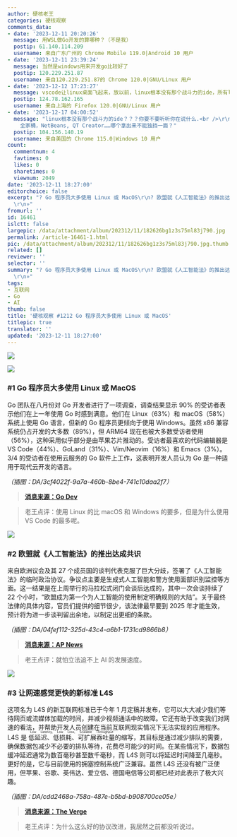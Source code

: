```yaml
---
author: 硬核老王
categories: 硬核观察
comments_data:
- date: '2023-12-11 20:20:26'
  message: 用WSL做Go开发的算哪种？（不是我）
  postip: 61.140.114.209
  username: 来自广东广州的 Chrome Mobile 119.0|Android 10 用户
- date: '2023-12-11 23:39:24'
  message: 当然是windows用来开发go比较好了
  postip: 120.229.251.87
  username: 来自120.229.251.87的 Chrome 120.0|GNU/Linux 用户
- date: '2023-12-12 17:23:27'
  message: vscode让linux桌面飞起来，放以前，linux根本没有那个战斗力的ide，所有linux+vscode+go，
  postip: 124.78.162.165
  username: 来自上海的 Firefox 120.0|GNU/Linux 用户
- date: '2023-12-17 04:00:52'
  message: "linux根本没有那个战斗力的ide？？？你要不要听听你在说什么.<br />\r\n<br />\r\neclipse, jetbrains
    全家桶，NetBeans, QT Creator……哪个拿出来不能独挡一面？"
  postip: 104.156.140.19
  username: 来自美国的 Chrome 115.0|Windows 10 用户
count:
  commentnum: 4
  favtimes: 0
  likes: 0
  sharetimes: 0
  viewnum: 2049
date: '2023-12-11 18:27:00'
editorchoice: false
excerpt: "? Go 程序员大多使用 Linux 或 MacOS\r\n? 欧盟就《人工智能法》的推出达成共识\r\n? 让网速感觉更快的新标准 L4S\r\n»
  \r\n»"
fromurl: ''
id: 16461
islctt: false
largepic: /data/attachment/album/202312/11/182626bg1z3s75ml83j790.jpg
permalink: /article-16461-1.html
pic: /data/attachment/album/202312/11/182626bg1z3s75ml83j790.jpg.thumb.jpg
related: []
reviewer: ''
selector: ''
summary: "? Go 程序员大多使用 Linux 或 MacOS\r\n? 欧盟就《人工智能法》的推出达成共识\r\n? 让网速感觉更快的新标准 L4S\r\n»
  \r\n»"
tags:
- 互联网
- Go
- AI
thumb: false
title: '硬核观察 #1212 Go 程序员大多使用 Linux 或 MacOS'
titlepic: true
translator: ''
updated: '2023-12-11 18:27:00'
---
```


![](/data/attachment/album/202312/11/182626bg1z3s75ml83j790.jpg)


![](/data/attachment/album/202312/11/182637xiuf1211ijufvq4f.png)


### #1 Go 程序员大多使用 Linux 或 MacOS


Go 团队在八月份对 Go 开发者进行了一项调查，调查结果显示 90% 的受访者表示他们在上一年使用 Go 时感到满意。他们在 Linux（63%）和 macOS（58%）系统上使用 Go 语言，但新的 Go 程序员更倾向于使用 Windows。虽然 x86 兼容系统仍占开发的大多数（89%），但 ARM64 现在也被大多数受访者使用（56%），这种采用似乎部分是由苹果芯片推动的。受访者最喜欢的代码编辑器是 VS Code（44%）、GoLand（31%）、Vim/Neovim（16%）和 Emacs（3%）。3/4 的受访者在使用云服务的 Go 软件上工作，这表明开发人员认为 Go 是一种适用于现代云开发的语言。


*（插图：DA/3cf4022f-9a7a-460b-8be4-741c10daa2f7）*



> 
> **[消息来源：Go Dev](https://go.dev/blog/survey2023-h2-results)**
> 
> 
> 



> 
> 老王点评：使用 Linux 的比 macOS 和 Windows 的要多，但是为什么使用 VS Code 的最多呢。
> 
> 
> 


![](/data/attachment/album/202312/11/182657w25z8hlf0dfl08lr.png)


### #2 欧盟就《人工智能法》的推出达成共识


来自欧洲议会及其 27 个成员国的谈判代表克服了巨大分歧，签署了《人工智能法》的临时政治协议。争议点主要是生成式人工智能和警方使用面部识别监控等方面。这一结果是在上周举行的马拉松式闭门会谈后达成的，其中一次会谈持续了 22 个小时，“欧盟成为第一个为人工智能的使用制定明确规则的大陆”。关于最终法律的具体内容，官员们提供的细节很少，该法律最早要到 2025 年才能生效，预计将为进一步谈判留出余地，以制定出更细的条款。


*（插图：DA/04fef112-325d-43c4-a6b1-1731cd9866b8）*



> 
> **[消息来源：AP News](https://apnews.com/article/ai-act-europe-regulation-59466a4d8fd3597b04542ef25831322c)**
> 
> 
> 



> 
> 老王点评：就怕立法追不上 AI 的发展速度。
> 
> 
> 


![](/data/attachment/album/202312/11/182718wvkzck7hkfk7vhhh.png)


### #3 让网速感觉更快的新标准 L4S


这项名为 L4S 的新互联网标准已于今年 1 月定稿并发布，它可以大大减少我们等待网页或流媒体加载的时间，并减少视频通话中的故障。它还有助于改变我们对网速的看法，并帮助开发人员创建在当前互联网现实情况下无法实现的应用程序。L4S 是 <ruby> 低延迟、低损耗、可扩展吞吐量 <rt>  Low Latency, Low Loss, Scalable Throughput </rt></ruby> 的缩写，其目标是通过减少排队的需要，确保数据包减少不必要的排队等待，花费尽可能少的时间。在某些情况下，数据包缓冲延迟通常为数百毫秒甚至数千毫秒，而 L4S 则可以将延迟时间降至几毫秒。更好的是，它与目前使用的拥塞控制系统广泛兼容。虽然 L4S 还没有被广泛使用，但苹果、谷歌、英伟达、爱立信、德国电信等公司都已经对此表示了极大兴趣。


*（插图：DA/cdd2468a-758a-487e-b5bd-b908700ce05e）*



> 
> **[消息来源：The Verge](https://www.theverge.com/23655762/l4s-internet-apple-comcast-latency-speed-bandwidth)**
> 
> 
> 



> 
> 老王点评：为什么这么好的协议改进，我居然之前都没听说过。
> 
> 
>